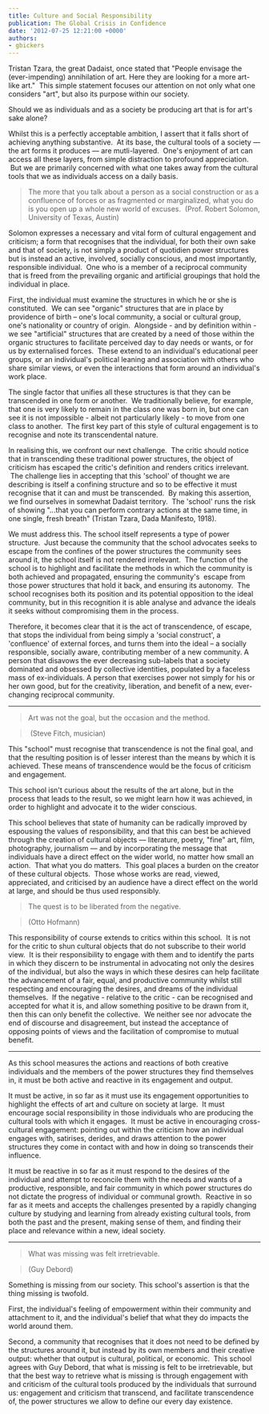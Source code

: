 ```yaml
---
title: Culture and Social Responsibility
publication: The Global Crisis in Confidence
date: '2012-07-25 12:21:00 +0000'
authors:
- gbickers
---
```


Tristan Tzara, the great Dadaist, once stated that "People envisage the (ever-impending) annihilation of art. Here they are looking for a more art-like art."  This simple statement focuses our attention on not only what one considers "art", but also its purpose within our society.

Should we as individuals and as a society be producing art that is for art's sake alone?

Whilst this is a perfectly acceptable ambition, I assert that it falls short of achieving anything substantive.  At its base, the cultural tools of a society — the art forms it produces — are mutli-layered.  One's enjoyment of art can access all these layers, from simple distraction to profound appreciation.  But we are primarily concerned with what one takes away from the cultural tools that we as individuals access on a daily basis.

> The more that you talk about a person as a social construction or as a confluence of forces or as fragmented or marginalized, what you do is you open up a whole new world of excuses.
> (Prof. Robert Solomon, University of Texas, Austin)

Solomon expresses a necessary and vital form of cultural engagement and criticism; a form that recognises that the individual, for both their own sake and that of society, is not simply a product of quotidien power structures but is instead an active, involved, socially conscious, and most importantly, responsible individual.  One who is a member of a reciprocal community that is freed from the prevailing organic and artificial groupings that hold the individual in place.

First, the individual must examine the structures in which he or she is constituted.  We can see "organic" structures that are in place by providence of birth – one's local community, a social or cultural group, one's nationality or country of origin.  Alongside - and by definition within - we see "artificial" structures that are created by a need of those within the organic structures to facilitate perceived day to day needs or wants, or for us by externalised forces.  These extend to an individual's educational peer groups, or an individual's political leaning and association with others who share similar views, or even the interactions that form around an individual's work place.

The single factor that unifies all these structures is that they can be transcended in one form or another.  We traditionally believe, for example, that one is very likely to remain in the class one was born in, but one can see it is not impossible - albeit not particularly likely - to move from one class to another.  The first key part of this style of cultural engagement is to recognise and note its transcendental nature.

In realising this, we confront our next challenge.  The critic should notice that in transcending these traditional power structures, the object of criticism has escaped the critic's definition and renders critics irrelevant.  The challenge lies in accepting that this 'school' of thought we are describing is itself a confining structure and so to be effective it must recognise that it can and must be transcended.  By making this assertion, we find ourselves in somewhat Dadaist territory.  The 'school' runs the risk of showing "...that you can perform contrary actions at the same time, in one single, fresh breath" (Tristan Tzara, Dada Manifesto, 1918).

We must address this. The school itself represents a type of power structure.  Just because the community that the school advocates seeks to escape from the confines of the power structures the community sees around it, the school itself is not rendered irrelevant.  The function of the school is to highlight and facilitate the methods in which the community is both achieved and propagated, ensuring the community's  escape from those power structures that hold it back, and ensuring its autonomy.  The school recognises both its position and its potential opposition to the ideal community, but in this recognition it is able analyse and advance the ideals it seeks without compromising them in the process.

Therefore, it becomes clear that it is the act of transcendence, of escape, that stops the individual from being simply a 'social construct', a 'confluence' of external forces, and turns them into the ideal – a socially responsible, socially aware, contributing member of a new community. A person that disavows the ever decreasing sub-labels that a society dominated and obsessed by collective identities, populated by a faceless mass of ex-individuals. A person that exercises power not simply for his or her own good, but for the creativity, liberation, and benefit of a new, ever-changing reciprocal community.

---

>Art was not the goal, but the occasion and the method.

> (Steve Fitch, musician)

This "school" must recognise that transcendence is not the final goal, and that the resulting position is of lesser interest than the means by which it is achieved. These means of transcendence would be the focus of criticism and engagement.

This school isn't curious about the results of the art alone, but in the process that leads to the result, so we might learn how it was achieved, in order to highlight and advocate it to the wider conscious.

This school believes that state of humanity can be radically improved by espousing the values of responsibility, and that this can best be achieved through the creation of cultural objects — literature, poetry, "fine" art, film, photography, journalism — and by incorporating the message that individuals have a direct effect on the wider world, no matter how small an action.  That what you do matters.  This goal places a burden on the creator of these cultural objects.  Those whose works are read, viewed, appreciated, and criticised by an audience have a direct effect on the world at large, and should be thus used responsibly.

> The quest is to be liberated from the negative.

> (Otto Hofmann)

This responsibility of course extends to critics within this school.  It is not for the critic to shun cultural objects that do not subscribe to their world view.  It is their responsibility to engage with them and to identify the parts in which they discern to be instrumental in advocating not only the desires of the individual, but also the ways in which these desires can help facilitate the advancement of a fair, equal, and productive community whilst still respecting and encouraging the desires, and dreams of the individual themselves.  If the negative - relative to the critic - can be recognised and accepted for what it is, and allow something positive to be drawn from it, then this can only benefit the collective.  We neither see nor advocate the end of discourse and disagreement, but instead the acceptance of opposing points of views and the facilitation of compromise to mutual benefit.

---

As this school measures the actions and reactions of both creative individuals and the members of the power structures they find themselves in, it must be both active and reactive in its engagement and output.

It must be active, in so far as it must use its engagement opportunities to highlight the effects of art and culture on society at large.  It must encourage social responsibility in those individuals who are producing the cultural tools with which it engages.  It must be active in encouraging cross-cultural engagement: pointing out within the criticism how an individual engages with, satirises, derides, and draws attention to the power structures they come in contact with and how in doing so transcends their influence.

It must be reactive in so far as it must respond to the desires of the individual and attempt to reconcile them with the needs and wants of a productive, responsible, and fair community in which power structures do not dictate the progress of individual or communal growth.  Reactive in so far as it meets and accepts the challenges presented by a rapidly changing culture by studying and learning from already existing cultural tools, from both the past and the present, making sense of them, and finding their place and relevance within a new, ideal society.

---

> What was missing was felt irretrievable.

> (Guy Debord)

Something is missing from our society. This school's assertion is that the thing missing is twofold.

First, the individual's feeling of empowerment within their community and attachment to it, and the individual's belief that what they do impacts the world around them.

Second, a community that recognises that it does not need to be defined by the structures around it, but instead by its own members and their creative output: whether that output is cultural, political, or economic.  This school agrees with Guy Debord, that what is missing is felt to be irretrievable, but that the best way to retrieve what is missing is through engagement with and criticism of the cultural tools produced by the individuals that surround us: engagement and criticism that transcend, and facilitate transcendence of, the power structures we allow to define our every day existence.
